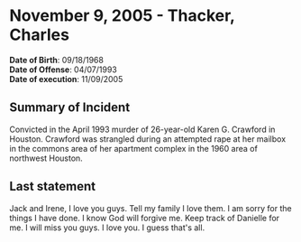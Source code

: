 # November 9, 2005 - Thacker, Charles

**Date of Birth**: 09/18/1968<br/>
**Date of Offense**: 04/07/1993<br/>
**Date of execution**: 11/09/2005<br/>

## Summary of Incident
Convicted in the April 1993 murder of 26-year-old Karen G. Crawford in Houston. Crawford was strangled during an attempted rape at her mailbox in the commons area of her apartment complex in the 1960 area of northwest Houston.

## Last statement
Jack and Irene, I love you guys. Tell my family I love them. I am sorry for the things I have done. I know God will forgive me. Keep track of Danielle for me. I will miss you guys. I love you. I guess that's all.